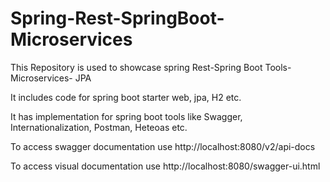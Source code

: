 # Spring-Rest-SpringBoot-Microservices
This Repository is used to showcase spring Rest-Spring Boot Tools-Microservices- JPA

It includes code for spring boot starter web, jpa, H2 etc.

It has implementation for spring boot tools like Swagger, Internationalization, Postman, Heteoas etc.

To access swagger documentation use http://localhost:8080/v2/api-docs

To access visual documentation use http://localhost:8080/swagger-ui.html 
